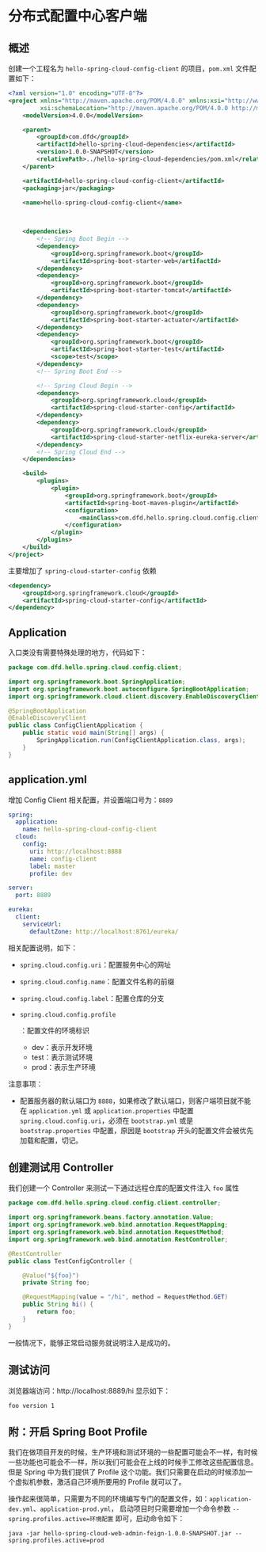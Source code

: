 # 分布式配置中心客户端

## 概述

创建一个工程名为 `hello-spring-cloud-config-client` 的项目，`pom.xml` 文件配置如下：

```xml
<?xml version="1.0" encoding="UTF-8"?>
<project xmlns="http://maven.apache.org/POM/4.0.0" xmlns:xsi="http://www.w3.org/2001/XMLSchema-instance"
         xsi:schemaLocation="http://maven.apache.org/POM/4.0.0 http://maven.apache.org/xsd/maven-4.0.0.xsd">
    <modelVersion>4.0.0</modelVersion>

    <parent>
        <groupId>com.dfd</groupId>
        <artifactId>hello-spring-cloud-dependencies</artifactId>
        <version>1.0.0-SNAPSHOT</version>
        <relativePath>../hello-spring-cloud-dependencies/pom.xml</relativePath>
    </parent>

    <artifactId>hello-spring-cloud-config-client</artifactId>
    <packaging>jar</packaging>

    <name>hello-spring-cloud-config-client</name>
    
    

    <dependencies>
        <!-- Spring Boot Begin -->
        <dependency>
            <groupId>org.springframework.boot</groupId>
            <artifactId>spring-boot-starter-web</artifactId>
        </dependency>
        <dependency>
            <groupId>org.springframework.boot</groupId>
            <artifactId>spring-boot-starter-tomcat</artifactId>
        </dependency>
        <dependency>
            <groupId>org.springframework.boot</groupId>
            <artifactId>spring-boot-starter-actuator</artifactId>
        </dependency>
        <dependency>
            <groupId>org.springframework.boot</groupId>
            <artifactId>spring-boot-starter-test</artifactId>
            <scope>test</scope>
        </dependency>
        <!-- Spring Boot End -->

        <!-- Spring Cloud Begin -->
        <dependency>
            <groupId>org.springframework.cloud</groupId>
            <artifactId>spring-cloud-starter-config</artifactId>
        </dependency>
        <dependency>
            <groupId>org.springframework.cloud</groupId>
            <artifactId>spring-cloud-starter-netflix-eureka-server</artifactId>
        </dependency>
        <!-- Spring Cloud End -->
    </dependencies>

    <build>
        <plugins>
            <plugin>
                <groupId>org.springframework.boot</groupId>
                <artifactId>spring-boot-maven-plugin</artifactId>
                <configuration>
                    <mainClass>com.dfd.hello.spring.cloud.config.client.ConfigClientApplication</mainClass>
                </configuration>
            </plugin>
        </plugins>
    </build>
</project>
```

主要增加了 `spring-cloud-starter-config` 依赖

```xml
<dependency>
    <groupId>org.springframework.cloud</groupId>
    <artifactId>spring-cloud-starter-config</artifactId>
</dependency>
```

## Application

入口类没有需要特殊处理的地方，代码如下：

```java
package com.dfd.hello.spring.cloud.config.client;

import org.springframework.boot.SpringApplication;
import org.springframework.boot.autoconfigure.SpringBootApplication;
import org.springframework.cloud.client.discovery.EnableDiscoveryClient;

@SpringBootApplication
@EnableDiscoveryClient
public class ConfigClientApplication {
    public static void main(String[] args) {
        SpringApplication.run(ConfigClientApplication.class, args);
    }
}
```

## application.yml

增加 Config Client 相关配置，并设置端口号为：`8889`

```yml
spring:
  application:
    name: hello-spring-cloud-config-client
  cloud:
    config:
      uri: http://localhost:8888
      name: config-client
      label: master
      profile: dev

server:
  port: 8889

eureka:
  client:
    serviceUrl:
      defaultZone: http://localhost:8761/eureka/
```

相关配置说明，如下：

- `spring.cloud.config.uri`：配置服务中心的网址

- `spring.cloud.config.name`：配置文件名称的前缀

- `spring.cloud.config.label`：配置仓库的分支

- ```
  spring.cloud.config.profile
  ```

  ：配置文件的环境标识

  - dev：表示开发环境
  - test：表示测试环境
  - prod：表示生产环境

注意事项：

- 配置服务器的默认端口为 `8888`，如果修改了默认端口，则客户端项目就不能在 `application.yml` 或 `application.properties` 中配置 `spring.cloud.config.uri`，必须在 `bootstrap.yml` 或是 `bootstrap.properties` 中配置，原因是 `bootstrap` 开头的配置文件会被优先加载和配置，切记。

## 创建测试用 Controller

我们创建一个 Controller 来测试一下通过远程仓库的配置文件注入 `foo` 属性

```java
package com.dfd.hello.spring.cloud.config.client.controller;

import org.springframework.beans.factory.annotation.Value;
import org.springframework.web.bind.annotation.RequestMapping;
import org.springframework.web.bind.annotation.RequestMethod;
import org.springframework.web.bind.annotation.RestController;

@RestController
public class TestConfigController {

    @Value("${foo}")
    private String foo;

    @RequestMapping(value = "/hi", method = RequestMethod.GET)
    public String hi() {
        return foo;
    }
}
```

一般情况下，能够正常启动服务就说明注入是成功的。

## 测试访问

浏览器端访问：http://localhost:8889/hi 显示如下：

```
foo version 1
```

## 附：开启 Spring Boot Profile

我们在做项目开发的时候，生产环境和测试环境的一些配置可能会不一样，有时候一些功能也可能会不一样，所以我们可能会在上线的时候手工修改这些配置信息。但是 Spring 中为我们提供了 Profile 这个功能。我们只需要在启动的时候添加一个虚拟机参数，激活自己环境所要用的 Profile 就可以了。

操作起来很简单，只需要为不同的环境编写专门的配置文件，如：`application-dev.yml`、`application-prod.yml`， 启动项目时只需要增加一个命令参数 `--spring.profiles.active=环境配置` 即可，启动命令如下：

```
java -jar hello-spring-cloud-web-admin-feign-1.0.0-SNAPSHOT.jar --spring.profiles.active=prod
```